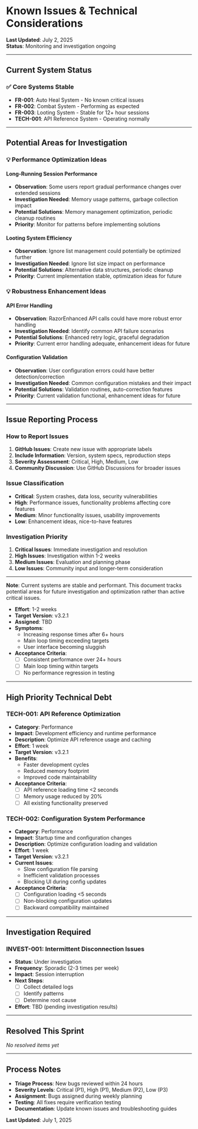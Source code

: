 # Known Issues & Technical Considerations

**Last Updated**: July 2, 2025  
**Status**: Monitoring and investigation ongoing

---

## Current System Status

### ✅ Core Systems Stable
- **FR-001**: Auto Heal System - No known critical issues
- **FR-002**: Combat System - Performing as expected  
- **FR-003**: Looting System - Stable for 12+ hour sessions
- **TECH-001**: API Reference System - Operating normally

---

## Potential Areas for Investigation

### 💡 Performance Optimization Ideas

#### Long-Running Session Performance
- **Observation**: Some users report gradual performance changes over extended sessions
- **Investigation Needed**: Memory usage patterns, garbage collection impact
- **Potential Solutions**: Memory management optimization, periodic cleanup routines
- **Priority**: Monitor for patterns before implementing solutions

#### Looting System Efficiency  
- **Observation**: Ignore list management could potentially be optimized further
- **Investigation Needed**: Ignore list size impact on performance
- **Potential Solutions**: Alternative data structures, periodic cleanup
- **Priority**: Current implementation stable, optimization ideas for future

### 💡 Robustness Enhancement Ideas

#### API Error Handling
- **Observation**: RazorEnhanced API calls could have more robust error handling
- **Investigation Needed**: Identify common API failure scenarios
- **Potential Solutions**: Enhanced retry logic, graceful degradation
- **Priority**: Current error handling adequate, enhancement ideas for future

#### Configuration Validation
- **Observation**: User configuration errors could have better detection/correction
- **Investigation Needed**: Common configuration mistakes and their impact
- **Potential Solutions**: Validation routines, auto-correction features
- **Priority**: Current validation functional, enhancement ideas for future

---

## Issue Reporting Process

### How to Report Issues
1. **GitHub Issues**: Create new issue with appropriate labels
2. **Include Information**: Version, system specs, reproduction steps
3. **Severity Assessment**: Critical, High, Medium, Low
4. **Community Discussion**: Use GitHub Discussions for broader issues

### Issue Classification
- **Critical**: System crashes, data loss, security vulnerabilities
- **High**: Performance issues, functionality problems affecting core features  
- **Medium**: Minor functionality issues, usability improvements
- **Low**: Enhancement ideas, nice-to-have features

### Investigation Priority
1. **Critical Issues**: Immediate investigation and resolution
2. **High Issues**: Investigation within 1-2 weeks
3. **Medium Issues**: Evaluation and planning phase
4. **Low Issues**: Community input and longer-term consideration

---

**Note**: Current systems are stable and performant. This document tracks potential areas for future investigation and optimization rather than active critical issues.
- **Effort**: 1-2 weeks
- **Target Version**: v3.2.1
- **Assigned**: TBD
- **Symptoms**:
  - Increasing response times after 6+ hours
  - Main loop timing exceeding targets
  - User interface becoming sluggish
- **Acceptance Criteria**:
  - [ ] Consistent performance over 24+ hours
  - [ ] Main loop timing within targets
  - [ ] No performance regression in testing

---

## High Priority Technical Debt

### TECH-001: API Reference Optimization
- **Category**: Performance
- **Impact**: Development efficiency and runtime performance
- **Description**: Optimize API reference usage and caching
- **Effort**: 1 week
- **Target Version**: v3.2.1
- **Benefits**:
  - Faster development cycles
  - Reduced memory footprint
  - Improved code maintainability
- **Acceptance Criteria**:
  - [ ] API reference loading time <2 seconds
  - [ ] Memory usage reduced by 20%
  - [ ] All existing functionality preserved

### TECH-002: Configuration System Performance
- **Category**: Performance
- **Impact**: Startup time and configuration changes
- **Description**: Optimize configuration loading and validation
- **Effort**: 1 week
- **Target Version**: v3.2.1
- **Current Issues**:
  - Slow configuration file parsing
  - Inefficient validation processes
  - Blocking UI during config updates
- **Acceptance Criteria**:
  - [ ] Configuration loading <5 seconds
  - [ ] Non-blocking configuration updates
  - [ ] Backward compatibility maintained

---

## Investigation Required

### INVEST-001: Intermittent Disconnection Issues
- **Status**: Under investigation
- **Frequency**: Sporadic (2-3 times per week)
- **Impact**: Session interruption
- **Next Steps**:
  - [ ] Collect detailed logs
  - [ ] Identify patterns
  - [ ] Determine root cause
- **Effort**: TBD (pending investigation results)

---

## Resolved This Sprint

*No resolved items yet*

---

## Process Notes

- **Triage Process**: New bugs reviewed within 24 hours
- **Severity Levels**: Critical (P1), High (P1), Medium (P2), Low (P3)
- **Assignment**: Bugs assigned during weekly planning
- **Testing**: All fixes require verification testing
- **Documentation**: Update known issues and troubleshooting guides

**Last Updated**: July 1, 2025

